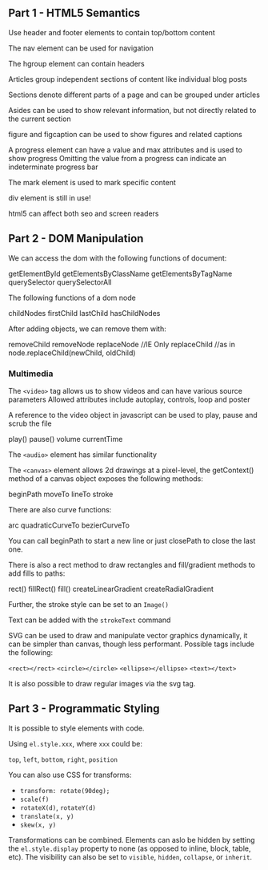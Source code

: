 ## Part 1 - HTML5 Semantics

Use header and footer elements to contain top/bottom content

The nav element can be used for navigation

The hgroup element can contain headers

Articles group independent sections of content like individual blog posts

Sections denote different parts of a page and can be grouped under articles

Asides can be used to show relevant information, but not directly related to the current section

figure and figcaption can be used to show figures and related captions

A progress element can have a value and max attributes and is used to show progress
Omitting the value from a progress can indicate an indeterminate progress bar

The mark element is used to mark specific content

div element is still in use!

html5 can affect both seo and screen readers


## Part 2 - DOM Manipulation

We can access the dom with the following functions of document:

getElementById
getElementsByClassName
getElementsByTagName
querySelector
querySelectorAll

The following functions of a dom node

childNodes
firstChild
lastChild
hasChildNodes

After adding objects, we can remove them with:

removeChild
removeNode
replaceNode //IE Only
replaceChild //as in node.replaceChild(newChild, oldChild)


### Multimedia

The `<video>` tag allows us to show videos and can have various source parameters
Allowed attributes include autoplay, controls, loop and poster

A reference to the video object in javascript can be used to play, pause and scrub the file

play()
pause()
volume
currentTime

The `<audio>` element has similar functionality

The `<canvas>` element allows 2d drawings at a pixel-level, the getContext() method of a canvas object
exposes the following methods:

beginPath
moveTo
lineTo
stroke

There are also curve functions:

arc
quadraticCurveTo
bezierCurveTo

You can call beginPath to start a new line or just closePath to close the last one.

There is also a rect method to draw rectangles and fill/gradient methods to add fills to paths:

rect()
fillRect()
fill()
createLinearGradient
createRadialGradient

Further, the stroke style can be set to an `Image()`

Text can be added with the `strokeText` command

SVG can be used to draw and manipulate vector graphics dynamically, it can be simpler than canvas,
though less performant. Possible tags include the following:

`<rect></rect>`
`<circle></circle>`
`<ellipse></ellipse>`
`<text></text>`

It is also possible to draw regular images via the svg tag.


## Part 3 - Programmatic Styling

It is possible to style elements with code.

Using `el.style.xxx`, where `xxx` could be:

`top`, `left`, `bottom`, `right`, `position`

You can also use CSS for transforms:

* `transform: rotate(90deg);`
* `scale(f)`
* `rotateX(d)`, `rotateY(d)`
* `translate(x, y)`
* `skew(x, y)`

Transformations can be combined. Elements can aslo be hidden by setting the `el.style.display` property to
none (as opposed to inline, block, table, etc). The visibility can also be set to `visible`, `hidden`, `collapse`,
or `inherit`.